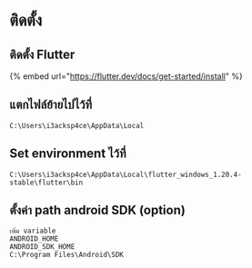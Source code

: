 # ติดตั้ง

## ติดตั้ง Flutter

{% embed url="https://flutter.dev/docs/get-started/install" %}

## แตกไฟล์ย้ายไปไว้ที่

```text
C:\Users\i3acksp4ce\AppData\Local
```

## Set environment ไว้ที่

```text
C:\Users\i3acksp4ce\AppData\Local\flutter_windows_1.20.4-stable\flutter\bin
```

## ตั้งค่า path android SDK \(option\)

```text
เพิ่ม variable
ANDROID_HOME
ANDROID_SDK_HOME
C:\Program Files\Android\SDK
```

